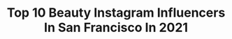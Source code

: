 ---
title: Top 10 Beauty Instagram Influencers In San Francisco In 2021
description: >-
  Find top beauty Instagram influencers in San Francisco in 2021. Most popular hashtags: #sanfrancisco #beauty #love #photography.
platform: Instagram
hits: 112
text_top: Identify the most popular Instagram accounts on inBeat.
text_bottom: Our search engine aggregates 112 Instagram influencers like this in San Francisco, United States for you to connect with.
profiles:
  - username: "marina.rough"
    fullname: >-
      Marina Rough
    bio: >-
      lifestyle fashion & beauty San Francisco | HI📍 ✉️ roughing.m@gmail.com
    location: "United States"
    followers: 11022
    engagement: 516
    commentsToLikes: 0.051827
    id: ckapa05n8u6jf0i78c6398f5o
    verified: false
    hashtags: "#lavibes, #ootdgals, #fashioninspo, #stylegoals"
  - username: "lashgaloresf"
    fullname: >-
      LASHES • TRAINING • SUPPLIES
    bio: >-
      SHOP CLOSED UNTIL 6/1 | ONLINE ORDERS OPEN @esbeautysf • @lashingyourightsf •@lashedbykarlie SHOP SUPPLIES & TRAINING INFO ↴
    location: "United States"
    followers: 26118
    engagement: 423
    commentsToLikes: 0.074448
    id: ck9h9slhz9svd0j78cdu73mul
    verified: false
    hashtags: "#wispy, #fluffylashes, #lashedup, #lashbeauty"
  - username: "theanthonydangio"
    fullname: >-
      Anthony D'Angio
    bio: >-
      Official photo/video for @ericchurchmusic 🤘 United Kingdom🇬🇧+USA🇺🇸 Father. Photographer. Film maker. Wandering soul. Storyteller. Your world, my eyes.
    location: "United States"
    followers: 18811
    engagement: 217
    commentsToLikes: 0.075539
    id: ck0ttfuok2jar0i199cxkrix2
    verified: false
    hashtags: "#beautiful, #ecb, #goat, #leehendricks"
  - username: "louisraphael"
    fullname: >-
      L o u i s R A P H A E L
    bio: >-
      🌁 𝕄𝕒𝕘𝕚𝕔𝕒𝕝 𝕊𝕒𝕟 𝔽𝕣𝕒𝕟𝕔𝕚𝕤𝕔𝕠 📸 in-house @onlyinsf 🖊 + 📸 @musicinsf 🌊 🏄 A Wave a Day in 2020
    location: "United States"
    followers: 45437
    engagement: 298
    commentsToLikes: 0.044715
    id: ck5c5v27l47d40i11dqp43rwm
    verified: false
    hashtags: "#westcoast, #beach, #sun, #art"
  - username: "olgaesther.pinturas"
    fullname: >-
      Olga Esther
    bio: >-
      I paint princesses who don't want to be princesses. ❤️no DM
    location: "United States"
    followers: 35336
    engagement: 476
    commentsToLikes: 0.026771
    id: ck5bx6rp5n4050i11bwudxv9x
    verified: false
    hashtags: "#art, #beautifulbizarre, #artoftheday, #melbourne"
  - username: "ednacfree"
    fullname: >-
      Edna Freeman
    bio: >-
      Parenting • Beauty • Lifestyle Brazil🇧🇷 • San Francisco, CA USA🇺🇸 𝗖𝗲𝗿𝘁𝗶𝗳𝗶𝗲𝗱: PP Doula | NCS | ECE ⁣🍃“Be Strong be you.”🍃
    location: "United States"
    followers: 69720
    engagement: 179
    commentsToLikes: 0.343121
    id: ckap3cdti2gx70i78phf1x9fx
    verified: false
    hashtags: "#momentsinmotherhood, #momstruggles, #beautyyouseek, #makeupislife"
  - username: "sarahjeangirl"
    fullname: >-
      Sarahjeangirl
    bio: >-
      💄Beauty blogger from San Francisco! 💌 email for collab requests 💖 check out my codes to save $$$!
    location: "United States"
    followers: 17847
    engagement: 330
    commentsToLikes: 0.264661
    id: ck13c6zd4yww10i19grm8jaba
    verified: false
    hashtags: "#gifted, #greenfriday, #purcosmetics, #pinkwednesdaywithtania"
  - username: "justine_vivian"
    fullname: >-
      Justine
    bio: >-
      📍SF EMG Models | NYLO Model + Talent | Ravage Management Model | Actress | Stylist ✨ DM For Rates.
    location: "United States"
    followers: 4116
    engagement: 882
    commentsToLikes: 0.094636
    id: ck14jyadamrw10i19107pn6bf
    verified: false
    hashtags: "#scoutme, #sfcreate, #dalystudioseries, #audreyhepburn"
  - username: "wanting__zhao"
    fullname: >-
      WanTing Zhao / 赵婉婷
    bio: >-
      Principal dancer at San Francisco Ballet 📷 @wt_offsite
    location: "United States"
    followers: 16959
    engagement: 801
    commentsToLikes: 0.015863
    id: ck15qwixd4zgu0i19ltwlb6u0
    verified: false
    hashtags: "#dancephotography, #wantingzhao, #dancer, #pointe"
  - username: "golden_orange_cattery"
    fullname: >-
      Golden Orange Cattery
    bio: >-
      🌍🌎🌏 Elit Kedi Derneği (WCF)🐈 Felinoloji Derneği (TICA)🐈 Safkan Kedi Irkları Derneği (WACC)🐈 #lovebritish
    location: "United States"
    followers: 9007
    engagement: 620
    commentsToLikes: 0.099773
    id: ckf5xa1awuxpd0j231snk8viw
    verified: false
    hashtags: "#chubbycats, #cutestkitty, #cutiecat, #fluffycat"
---
